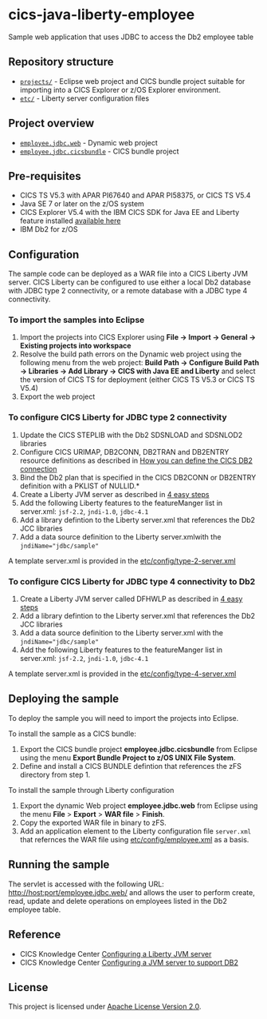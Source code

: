 cics-java-liberty-employee
=====================

Sample web application that uses JDBC to access the Db2 employee table

## Repository structure

* [`projects/`](projects) - Eclipse web project and CICS bundle project suitable for importing into a CICS Explorer or z/OS Explorer environment. 
* [`etc/`](etc) - Liberty server configuration files

## Project overview

* [`employee.jdbc.web`](projects/employee.jdbc.web) - Dynamic web project
* [`employee.jdbc.cicsbundle`](projects/employee.jdbc.cicsbundle) - CICS bundle project 

## Pre-requisites
* CICS TS V5.3 with APAR PI67640 and APAR PI58375, or CICS TS V5.4
* Java SE 7 or later on the z/OS system
* CICS Explorer V5.4 with the IBM CICS SDK for Java EE and Liberty feature installed [available here](https://developer.ibm.com/mainframe/products/downloads)
* IBM Db2 for z/OS 

## Configuration
The sample code can be deployed as a WAR file into a CICS Liberty JVM server. CICS Liberty can be configured to use either a local Db2 database with 
JDBC type 2 connectivity,  or a remote database with a JDBC type 4 connectivity. 


### To import the samples into Eclipse
1. Import the projects into CICS Explorer using **File -> Import -> General -> Existing projects into workspace**
1. Resolve the build path errors on the Dynamic web project using the following menu from the web project: **Build Path -> Configure Build Path -> Libraries -> Add Library -> CICS with Java EE and Liberty** and select the version of CICS TS for deployment (either CICS TS V5.3 or CICS TS V5.4)
1. Export the web project 

### To configure CICS Liberty for JDBC type 2 connectivity 
1. Update the CICS STEPLIB with the Db2 SDSNLOAD and SDSNLOD2 libraries
1. Configure CICS URIMAP, DB2CONN, DB2TRAN and DB2ENTRY resource definitions as described in [How you can define the CICS DB2 connection](https://www.ibm.com/support/knowledgecenter/en/SSGMCP_5.4.0/configuring/databases/dfhtk2c.html)
1. Bind the Db2 plan that is specified in the CICS DB2CONN or DB2ENTRY definition with a PKLIST of NULLID.* 
1. Create a Liberty JVM server as described in [4 easy steps](https://developer.ibm.com/cics/2015/06/04/starting-a-cics-liberty-jvm-server-in-4-easy-steps/)
1. Add the following Liberty features to the featureManger list in server.xml: ```jsf-2.2```, ```jndi-1.0```, ```jdbc-4.1```
1. Add a library defintion to the Liberty server.xml that references the Db2 JCC libraries
1. Add a data source definition to the Liberty server.xmlwith the ```jndiName="jdbc/sample"``` 

A template server.xml is provided in the [etc/config/type-2-server.xml](etc/config/type-2-server.xml) 


### To configure CICS Liberty for JDBC type 4 connectivity to Db2
1. Create a Liberty JVM server called DFHWLP as described in [4 easy steps](https://developer.ibm.com/cics/2015/06/04/starting-a-cics-liberty-jvm-server-in-4-easy-steps/)
1. Add a library defintion to the Liberty server.xml that references the Db2 JCC libraries
1. Add a data source definition to the Liberty server.xml with the ```jndiName="jdbc/sample"``` 
1. Add the following Liberty features to the featureManger list in server.xml: ```jsf-2.2```, ```jndi-1.0```, ```jdbc-4.1```

A template server.xml is provided in the [etc/config/type-4-server.xml](etc/config/type-4-server.xml) 

## Deploying the sample

To deploy the sample you will need to import the projects into Eclipse. 

To install the sample as a CICS bundle:

1. Export the CICS bundle project **employee.jdbc.cicsbundle** from Eclipse using the menu **Export Bundle Project to z/OS UNIX File System**. 
1. Define and install a CICS BUNDLE defintion that references the zFS directory from step 1.

To install the sample through Liberty configuration
1. Export the dynamic Web project **employee.jdbc.web** from Eclipse using the menu **File** > **Export** > **WAR file** > **Finish**.
1. Copy the exported WAR file in binary to zFS.
1. Add an application element to the Liberty configuration file `server.xml` that refernces the WAR file using [etc/config/employee.xml](etc/config/employee.xml) as a basis.



## Running the sample
The servlet is accessed with the following URL: [http://host:port/employee.jdbc.web/](http://host:port/employee.jdbc.web/)  and allows the user to  perform create, read, update and delete
operations on employees listed in the Db2 employee table.


## Reference
*  CICS Knowledge Center [Configuring a Liberty JVM server](https://www.ibm.com/support/knowledgecenter/SSGMCP_5.4.0/configuring/java/config_jvmserver_liberty.html)
*  CICS Knowledge Center [Configuring a JVM server to support DB2](https://www.ibm.com/support/knowledgecenter/en/SSGMCP_5.4.0/applications/developing/database/dfhtk4b.html)

## License
This project is licensed under [Apache License Version 2.0](LICENSE).
